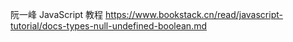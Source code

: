 阮一峰 JavaScript 教程
https://www.bookstack.cn/read/javascript-tutorial/docs-types-null-undefined-boolean.md

